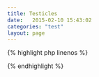 ```yaml
---
title: Testicles
date:   2015-02-10 15:43:02
categories: "test"
layout: page
---
```




{% highlight php linenos %}
<?php

  $somevar = 'thing';

  $someothervar = 'null';

?>
{% endhighlight %}
